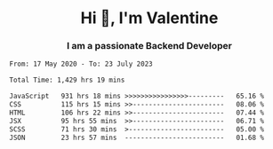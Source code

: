 <h1 align="center">Hi 👋, I'm Valentine</h1>
<h3 align="center">I am a passionate Backend Developer</h3>
<!--START_SECTION:waka-->

```txt
From: 17 May 2020 - To: 23 July 2023

Total Time: 1,429 hrs 19 mins

JavaScript   931 hrs 18 mins >>>>>>>>>>>>>>>>---------   65.16 %
CSS          115 hrs 15 mins >>-----------------------   08.06 %
HTML         106 hrs 22 mins >>-----------------------   07.44 %
JSX          95 hrs 55 mins  >>-----------------------   06.71 %
SCSS         71 hrs 30 mins  >------------------------   05.00 %
JSON         23 hrs 57 mins  -------------------------   01.68 %
```

<!--END_SECTION:waka-->
